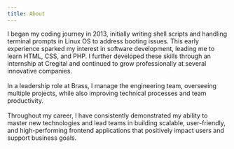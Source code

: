 ```yaml
---
title: About
---
```

I began my coding journey in 2013, initially writing shell scripts and handling terminal prompts in Linux OS to address booting issues. This early experience sparked my interest in software development, leading me to learn HTML, CSS, and PHP. I further developed these skills through an internship at Cregital and continued to grow professionally at several innovative companies.
<br />
<br />
In a leadership role at Brass, I manage the engineering team, overseeing multiple projects, while also improving technical processes and team productivity.
<br />
<br />
Throughout my career, I have consistently demonstrated my ability to master new technologies and lead teams in building scalable, user-friendly, and high-performing frontend applications that positively impact users and support business goals.
